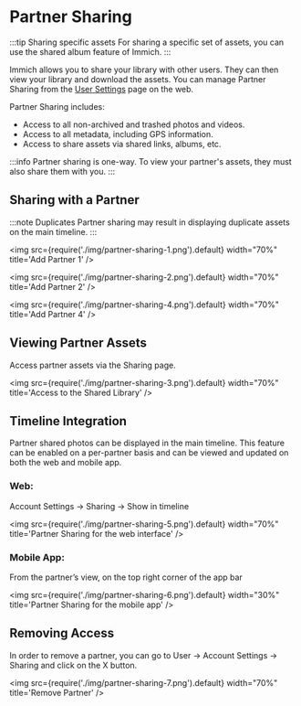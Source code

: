 # Partner Sharing

:::tip Sharing specific assets
For sharing a specific set of assets, you can use the shared album feature of Immich.
:::

Immich allows you to share your library with other users. They can then view your library and download the assets. You can manage Partner Sharing from the [User Settings](docs/features/user-settings.md) page on the web.

Partner Sharing includes:

- Access to all non-archived and trashed photos and videos.
- Access to all metadata, including GPS information.
- Access to share assets via shared links, albums, etc.

:::info
Partner sharing is one-way. To view your partner's assets, they must also share them with you.
:::

## Sharing with a Partner

:::note Duplicates
Partner sharing may result in displaying duplicate assets on the main timeline.
:::

<img src={require('./img/partner-sharing-1.png').default} width="70%" title='Add Partner 1' />

<img src={require('./img/partner-sharing-2.png').default} width="70%" title='Add Partner 2' />

<img src={require('./img/partner-sharing-4.png').default} width="70%" title='Add Partner 4' />

## Viewing Partner Assets

Access partner assets via the Sharing page.

<img src={require('./img/partner-sharing-3.png').default} width="70%" title='Access to the Shared Library' />

## Timeline Integration

Partner shared photos can be displayed in the main timeline. This feature can be enabled on a per-partner basis and can be viewed and updated on both the web and mobile app.

### Web:

Account Settings -> Sharing -> Show in timeline

<img src={require('./img/partner-sharing-5.png').default} width="70%" title='Partner Sharing for the web interface' />

### Mobile App:

From the partner’s view, on the top right corner of the app bar

<img src={require('./img/partner-sharing-6.png').default} width="30%" title='Partner Sharing for the mobile app' />

## Removing Access

In order to remove a partner, you can go to User -> Account Settings -> Sharing and click on the X button.

<img src={require('./img/partner-sharing-7.png').default} width="70%" title='Remove Partner' />
